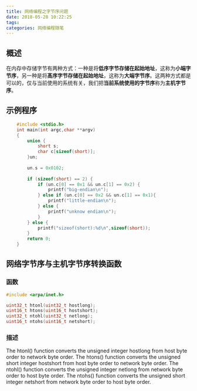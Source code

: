 ```yaml
---
title: 网络编程之字节序问题
date: 2018-05-28 10:22:25
tags:
categories: 网络编程随笔
---
```

## 概述
在内存中存储字节有两种方式：一种是将**低序字节存储在起始地址**，这称为**小端字节序**，另一种是将**髙序字节存储在起始地址**，这称为**大端字节序**。这两种方式都是可以的，仅与当前使用的系统有关，我们把**当前系统使用的字节序**称为**主机字节序**。
## 示例程序
```c
	#include <stdio.h>
	int main(int argc,char **argv)
	{
		union {
			short s;
			char c[sizeof(short)];
		}un;
	
		un.s = 0x0102;
	
		if (sizeof(short) == 2) {
			if (un.c[0] == 0x1 && un.c[1] == 0x2) {
				printf("big-endian\n");
			} else if (un.c[0] == 0x2 && un.c[1] == 0x1){
				printf("little-endian\n");
			} else {
				printf("unknow endian\n");
			}
		} else {
			printf("sizeof(short):%d\n",sizeof(short));
		}
		return 0;
	}
```
## 网络字节序与主机字节序转换函数
### 函数
```c
#include <arpa/inet.h>

uint32_t htonl(uint32_t hostlong);
uint16_t htons(uint16_t hostshort);
uint32_t ntohl(uint32_t netlong);
uint16_t ntohs(uint16_t netshort);
```
### 描述
The htonl() function converts the unsigned integer hostlong from host byte order to network byte order.
The htons() function converts the unsigned short integer hostshort from host byte order to network byte order.
The ntohl() function converts the unsigned integer netlong from network byte order to host byte order.
The ntohs() function converts the unsigned short integer netshort from network byte order to host byte order.